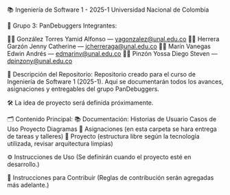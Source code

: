 📚 Ingeniería de Software 1 - 2025-1
Universidad Nacional de Colombia

👥 Grupo 3: PanDebuggers
Integrantes:

🧑‍💻 González Torres Yamid Alfonso — yagonzalez@unal.edu.co
👩‍💻 Herrera Garzón Jenny Catherine — jcherreraga@unal.edu.co
🧑‍💻 Marín Vanegas Edwin Andrés — edmarinv@unal.edu.co
🧑‍💻 Pinzón Yossa Diego Steven — dpinzony@unal.edu.co

📄 Descripción del Repositorio:
Repositorio creado para el curso de Ingeniería de Software 1 (2025-1).
Aquí se documentarán todos los avances, asignaciones y entregables del grupo PanDebuggers.

🛠️ La idea de proyecto será definida próximamente.

🗂️ Contenido Principal: 
📚 Documentación: Historias de Usuario
                  Casos de Uso
                  Proyecto
                  Diagramas
🧩 Asignaciones (en esta carpeta se hara entrega de tareas y talleres) 
🚀 Proyecto (estructura libre según la tecnología utilizada, revisar arquitectura limpias)

⚙️ Instrucciones de Uso
(Se definirán cuando el proyecto esté en desarrollo.)

🤝 Instrucciones para Contribuir
(Reglas de contribución serán agregadas más adelante.)


